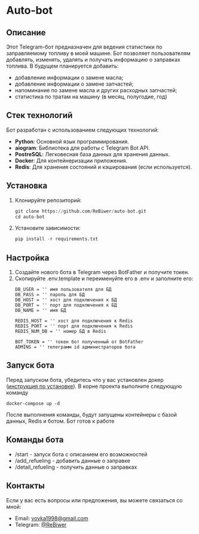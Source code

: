 # Auto-bot

## Описание

Этот Telegram-бот предназначен для ведения статистики по заправляемому топливу в моей машине.
Бот позволяет пользователям добавлять, изменять, удалять и получать информацию о заправках топлива.
В будущем планируется добавить:
- добавление информации о замене масла;
- добавление информации о замене запчастей;
- напоминание по замене масла и других расходных запчастей;
- статистика по тратам на машину (в месяц, полугодие, год)

## Стек технологий

Бот разработан с использованием следующих технологий:

- **Python**: Основной язык программирования.
- **aiogram**: Библиотека для работы с Telegram Bot API.
- **PostreSQL**: Легковесная база данных для хранения данных.
- **Docker**: Для контейнеризации приложения.
- **Redis**: Для хранения состояний и кэширования (если используется).

## Установка

1. Клонируйте репозиторий:
   ```python
   git clone https://github.com/ReBiwer/auto-bot.git
   cd auto-bot
   
2. Установите зависимости:
   ```python
   pip install -r requirements.txt
   
## Настройка

1. Создайте нового бота в Telegram через BotFather и получите токен.
2. Скопируйте .env.template и переименуйте его в .env и заполните его:
   ```bush
   DB_USER = '' имя пользователя для БД
   DB_PASS = '' пароль для БД
   DB_HOST = '' хост для подключения к БД
   DB_PORT = '' порт для подключения к БД
   DB_NAME = '' имя БД 
   
   REDIS_HOST = '' хост для подключения к Redis
   REDIS_PORT = '' порт для подключения к Redis
   REDIS_NUM_DB = '' номер БД в Redis
   
   BOT_TOKEN = '' токен бот полученный от BotFather
   ADMINS = '' телеграмм id администраторов бота
   ```

## Запуск бота
Перед запуском бота, убедитесь что у вас установлен докер ([инструкция по установке](https://docs.docker.com/engine/install/)). В корне проекта выполните следующую команду
   ```bush
   docker-compose up -d
   ```
После выполнения команды, будут запущены контейнеры с базой данных, Redis и ботом.
Бот готов к работе

## Команды бота

- /start - запуск бота с описанием его возможностей
- /add_refueling - добавить данные о заправке
- /detail_refueling - получить данные о заправках

## Контакты
Если у вас есть вопросы или предложения, вы можете связаться со мной:
- Email: [vovka1998@gmail.com](mailto:vovka1998@gmail.com)
- Telegram: [@ReBiwer](https://t.me/ReBiwer)